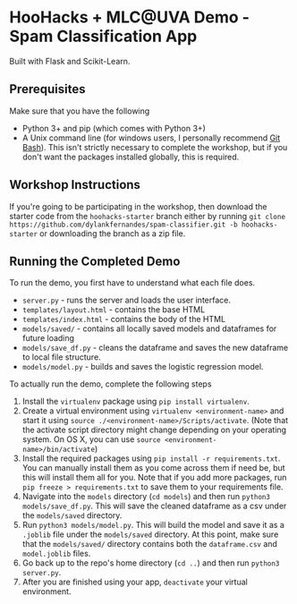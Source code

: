 # HooHacks + MLC@UVA Demo - Spam Classification App
Built with Flask and Scikit-Learn.

## Prerequisites
Make sure that you have the following
* Python 3+ and pip (which comes with Python 3+)
* A Unix command line (for windows users, I personally recommend [Git Bash](https://gitforwindows.org/)). This isn't strictly necessary to complete the workshop, but if you don't want the packages installed globally, this is required.

## Workshop Instructions
If you're going to be participating in the workshop, then download the starter code from the `hoohacks-starter` branch either by running `git clone https://github.com/dylankfernandes/spam-classifier.git -b hoohacks-starter` or downloading the branch as a zip file.

## Running the Completed Demo
To run the demo, you first have to understand what each file does.
* `server.py` - runs the server and loads the user interface.
* `templates/layout.html` - contains the base HTML
* `templates/index.html` - contains the body of the HTML
* `models/saved/` - contains all locally saved models and dataframes for future loading
* `models/save_df.py` - cleans the dataframe and saves the new dataframe to local file structure.
* `models/model.py` - builds and saves the logistic regression model.

To actually run the demo, complete the following steps
1. Install the `virtualenv` package using `pip install virtualenv`.
2. Create a virtual environment using `virtualenv <environment-name>` and start it using `source ./<environment-name>/Scripts/activate`. (Note that the activate script directory might change depending on your operating system. On OS X, you can use `source <environment-name>/bin/activate`)
3. Install the required packages using `pip install -r requirements.txt`. You can manually install them as you come across them if need be, but this will install them all for you. Note that if you add more packages, run `pip freeze > requirements.txt` to save them to your requirements file.
4. Navigate into the `models` directory (`cd models`) and then run `python3 models/save_df.py`. This will save the cleaned dataframe as a csv under the `models/saved` directory.
5. Run `python3 models/model.py`. This will build the model and save it as a `.joblib` file under the `models/saved` directory. At this point, make sure that the `models/saved/` directory contains both the `dataframe.csv` and `model.joblib` files.
6. Go back up to the repo's home directory (`cd ..`) and then run `python3 server.py`.
7. After you are finished using your app, `deactivate` your virtual environment.